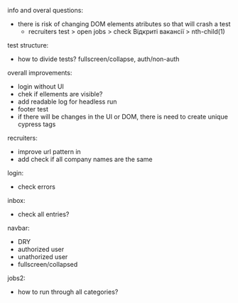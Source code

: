 info and overal questions:
- there is risk of changing DOM elements atributes so that will crash a test
    - recruiters test > open jobs > check Відкриті вакансії > nth-child(1)

test structure:
- how to divide tests? fullscreen/collapse, auth/non-auth

overall improvements:
- login without UI
- chek if ellements are visible?
- add readable log for headless run
- footer test
- if there will be changes in the UI or DOM, there is need to create unique cypress tags

recruiters:
- improve url pattern in
- add check if all company names are the same

login:
- check errors

inbox:
- check all entries?

navbar:
- DRY
- authorized user
- unathorized user
- fullscreen/collapsed

jobs2:
- how to run through all categories?

